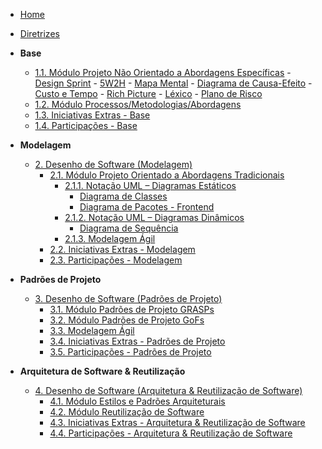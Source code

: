 <!-- docs/_sidebar.md -->

- [Home]()
- [Diretrizes](/Diretrizes/Diretrizes.md)

- **Base**
    -  [1.1. Módulo Projeto Não Orientado a Abordagens Específicas]()
      - [Design Sprint](/Base/1.1.DesignSprint.md)
      - [5W2H](/Base/1.1.5W2H.md)
      - [Mapa Mental](/Base/1.1.MapaMental.md)
      - [Diagrama de Causa-Efeito](/Base/1.1.Diagrama-Causa-Efeito.md)
      - [Custo e Tempo](/Base/1.1.Custo-Tempo.md)
      - [Rich Picture](/Base/1.1.RichPicture.md)
      - [Léxico](/Base/1.1.Lexico.md)
      - [Plano de Risco](/Base/1.1.Planos-de-Risco.md)
    - [1.2. Módulo Processos/Metodologias/Abordagens](/Base/1.2.ProcessosMetodologiasAbordagens.md)
    - [1.3. Iniciativas Extras - Base](/Base/1.3.IniciativasExtras.md)
    - [1.4. Participações - Base](/Base/1.4.ParticipacoesBase.md)

- **Modelagem**
  - [2. Desenho de Software (Modelagem)](/Modelagem/2.Modelagem.md)
    - [2.1. Módulo Projeto Orientado a Abordagens Tradicionais](/Modelagem/2.1.ModelagemTradicional.md)
      - [2.1.1. Notação UML – Diagramas Estáticos](/Modelagem/2.1.1.UMLEstaticos.md)
        - [Diagrama de Classes](/Modelagem/2.1.1.DiagramaDeClasses.md)
        - [Diagrama de Pacotes - Frontend](/Modelagem/2.1.1.DiagramaPacotesFrontend.md)
      - [2.1.2. Notação UML – Diagramas Dinâmicos](/Modelagem/2.1.2.UMLDinamicos.md)
        - [Diagrama de Sequência](/Modelagem/2.1.2.1.DiagramaDeSequencia.md)
      - [2.1.3. Modelagem Ágil](/Modelagem/2.1.3.Agil.md)
    - [2.2. Iniciativas Extras - Modelagem](/Modelagem/2.2.IniciativasExtras.md)
    - [2.3. Participações - Modelagem](/Modelagem/2.3.ParticipacoesModelagem.md)

- **Padrões de Projeto**
  - [3. Desenho de Software (Padrões de Projeto)](/PadroesDeProjeto/3.PadroesDeProjeto.md)
    - [3.1. Módulo Padrões de Projeto GRASPs](/PadroesDeProjeto/3.1.GRASPs.md)
    - [3.2. Módulo Padrões de Projeto GoFs](/PadroesDeProjeto/3.2.GoFs.md)
    - [3.3. Modelagem Ágil](/PadroesDeProjeto/3.3.PadroesExtra.md)
    - [3.4. Iniciativas Extras - Padrões de Projeto](/PadroesDeProjeto/3.4.IniciativasExtras.md)
    - [3.5. Participações - Padrões de Projeto](/PadroesDeProjeto/3.5.ParticipacoesPadroes.md)

- **Arquitetura de Software & Reutilização**
  - [4. Desenho de Software (Arquitetura & Reutilização de Software)](/ArquiteturaReutilizacao/4.ArquiteturaReutilizacao.md)
    - [4.1. Módulo Estilos e Padrões Arquiteturais](/ArquiteturaReutilizacao/4.1.PadroesArquiteturais.md)
    - [4.2. Módulo Reutilização de Software](/ArquiteturaReutilizacao/4.2.ReutilizacaoDeSoftware.md)
    - [4.3. Iniciativas Extras - Arquitetura & Reutilização de Software](/ArquiteturaReutilizacao/4.3.IniciativasExtras.md)
    - [4.4. Participações - Arquitetura & Reutilização de Software](/ArquiteturaReutilizacao/4.4.ParticipacoesArqReutilizacao.md)

<!-- - **Pré-Rastreabilidade**
  - [1. Rich Pictures](./PreRastreabilidade/RichPicture.md)
  - [2. Rich Picture Escolhido](./PreRastreabilidade/RichPictureEscolhido.md) -->
